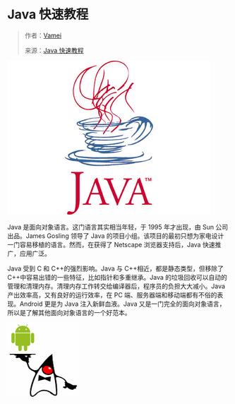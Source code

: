 # Java 快速教程

> 作者：[Vamei](http://www.cnblogs.com/vamei)
> 
> 来源：[Java 快速教程](http://www.cnblogs.com/vamei/archive/2013/03/31/2991531.html)

![](img/38b35872fcfe76a6e35a625ae5d0fbe8.jpg)

Java 是面向对象语言。这门语言其实相当年轻，于 1995 年才出现，由 Sun 公司出品。James Gosling 领导了 Java 的项目小组。该项目的最初只想为家电设计一门容易移植的语言。然而，在获得了 Netscape 浏览器支持后，Java 快速推广，应用广泛。

Java 受到 C 和 C++的强烈影响。Java 与 C++相近，都是静态类型，但移除了 C++中容易出错的一些特征，比如指针和多重继承。Java 的垃圾回收可以自动的管理和清理内存。清理内存工作转交给编译器后，程序员的负担大大减小。Java 产出效率高，又有良好的运行效率，在 PC 端、服务器端和移动端都有不俗的表现。Android 更是为 Java 注入新鲜血液。Java 又是一门完全的面向对象语言，所以是了解其他面向对象语言的一个好范本。

![](img/341c51ee81db6d1f23031e99a98367fa.jpg)